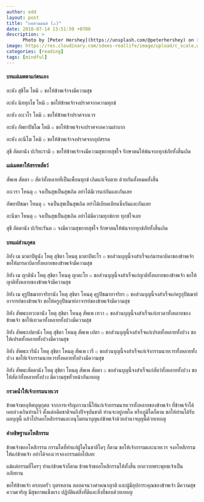 ```yaml
---
author: odd
layout: post
title: "บทสวดมนต์ (๔)"
date: 2018-07-14 13:51:59 +0700
description: >    
      Photo by [Peter Hershey](https://unsplash.com/@peterhershey) on [Unsplash](https://unsplash.com/)
image: https://res.cloudinary.com/sdees-reallife/image/upload/c_scale,w_1024/v1531464532/peter-hershey-113988-unsplash.jpg
categories: [reading]
tags: [mindful]
---
```

#### บทแผ่เมตตาแก่ตนเอง
อะหัง สุขิโต โหมิ ⚬ ขอให้ข้าพเจ้าจงมีความสุข

อะหัง นิททุกโข โหมิ ⚬ ขอให้ข้าพเจ้าจงปราศจากความทุกข์

อะหัง อะเวโร โหมิ ⚬ ขอให้ข้าพเจ้าปราศจากเวร

อะหัง อัพยาปัชโฌ โหมิ ⚬ ขอให้ข้าพเจ้าจงปราศจากความลำบาก

อะหัง อะนีโฆ โหมิ ⚬ ขอให้ข้าพเจ้าจงปราศจากอุปสรรค

สุขี อัตตานัง ปะริหะรามิ ⚬ ขอให้ข้าพเจ้าจงมีความสุขกายสุขใจ รักษาตนให้พ้นจากทุกข์ภัยทั้งสิ้นเถิด

#### แผ่เมตตาให้สรรพสัตว์
สัพเพ สัตตา ⚬ สัตว์ทั้งหลายที่เป็นเพื่อนทุกข์ เกิดแก่เจ็บตาย ด้วยกันทั้งหมดทั้งสิ้น

อะเวรา โหนตุ ⚬ จงเป็นสุขเป็นสุขเถิด อย่าได้มีเวรแก่กันและกันเลย

อัพยาปัชฌา โหนตุ ⚬ จงเป็นสุขเป็นสุขเถิด อย่าได้เบียดเบียนซึ่งกันและกันเลย

อะนีฆา โหนตุ ⚬ จงเป็นสุขเป็นสุขเถิด อย่าได้มีความทุกข์กาย ทุกข์ใจเลย

สุขี อัตตานัง ปะริหะรันต ⚬ จงมีความสุขกายสุขใจ รักษาตนให้พ้นจากทุกข์ภัยทั้งสิ้นเถิด

#### บทแผ่ส่วนกุศล
อิทัง เม มาตาปิตูนัง โหตุ สุขิตา โหนตุ มาตาปิตะโร ⚬ ขอส่วนบุญนี้จงสำเร็จแก่มารดาบิดาของข้าพเจ้า ขอให้มารดาบิดาทั้งหลายของข้าพเจ้ามีความสุข

อิทัง เม ญาตินัง โหตุ สุขิตา โหนตุ ญาตะโย ⚬ ขอส่วนบุญนี้จงสำเร็จแก่ญาติทั้งหลายของข้าพเจ้า ขอให้ญาติทั้งหลายของข้าพเจ้ามีความสุข

อิทัง เม คุรูปัชฌายาจริยานัง โหตุ สุขิตา โหนตุ คุรูปัชฌายาจริยา ⚬ ขอส่วนบุญนี้จงสำเร็จแก่ครูอุปัชฌาย์อาจารย์ของข้าพเจ้า ขอให้ครูอุปัชฌาย์อาจารย์ของข้าพเจ้ามีความสุข

อิทัง สัพพะเทวะตานัง โหตุ สุขิตา โหนตุ สัพเพ เทวา ⚬ ขอส่วนบุญนี้จงสำเร็จแก่เทวดาทั้งหลายของข้าพเจ้า ขอให้เทวดาทั้งหลายทั้งปวงมีความสุข

อิทัง สัพพะเปตานัง โหตุ สุขิตา โหนตุ สัพเพ เปตา ⚬ ขอส่วนบุญนี้จงสำเร็จแก่เปรตทั้งหลายทั้งปวง ขอให้เปรตทั้งหลายทั้งปวงมีความสุข

อิทัง สัพพะเวรีนัง โหตุ สุขิตา โหนตุ สัพเพ เวรี ⚬ ขอส่วนบุญนี้จงสำเร็จแก่เจ้ากรรมนายเวรทั้งหลายทั้งปวง ขอให้เจ้ากรรมนายเวรทั้งหลายทั้งปวงมีความสุข

อิทัง สัพพะสัตตานัง โหตุ สุขิตา โหนตุ สัพเพ สัตตา ⚬ ขอส่วนบุญนี้จงสำเร็จแก่สัตว์ทั้งหลายทั้งปวง ขอให้สัตว์ทั้งหลายทั้งปวง มีความสุขทั่วหน้ากันเทอญ

#### กรวดน้ำให้เจ้ากรรมนายเวร
ข้าพเจ้าขออุทิศบุญกุศล จากการเจริญภาวนานี้ให้แก่เจ้ากรรมนายเวรทั้งหลายของข้าพเจ้า ที่ข้าพเจ้าได้เคยล่วงเกินท่านไว้ ตั้งแต่อดีตชาติจนถึงปัจจุบันชาติ ท่านจะอยู่ภพใด หรือภูมิใดก็ตาม ขอให้ท่านได้รับผลบุญนี้ แล้วโปรดอโหสิกรรมและอนุโมทนาบุญแก่ข้าพเจ้าด้วยอำนาจบุญนี้ด้วยเทอญ

#### คำอธิษฐานอโหสิกรรม
ข้าพเจ้าขออโหสิกรรม กรรมใดที่ทำแก่ผู้ใดในชาติใดๆ ก็ตาม ขอให้เจ้ากรรมและนายเวร จงอโหสิกรรมให้แก่ข้าพเจ้า อย่าได้จองเวรจองกรรมต่อไปเลย

แม้แต่กรรมที่ใครๆ ทำแก่ข้าพเจ้าก็ตาม ข้าพเจ้าขออโหสิกรรมให้ทั้งสิ้น ยกถวายพระพุทธเจ้าเป็นอภัยทาน

ขอให้ข้าพเจ้า ครอบครัว บุตรหลาน ตลอดจนวงศาคณาญาติ และผู้มีอุปการะคุณของข้าพเจ้า มีความสุขความเจริญ มีสุขภาพแข็งแรง ปฏิบัติแต่สิ่งที่ดีและสิ่งที่ชอบด้วยเทอญ
